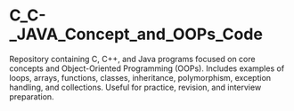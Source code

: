 # C_C-_JAVA_Concept_and_OOPs_Code
Repository containing C, C++, and Java programs focused on core concepts and Object-Oriented Programming (OOPs). Includes examples of loops, arrays, functions, classes, inheritance, polymorphism, exception handling, and collections. Useful for practice, revision, and interview preparation.
